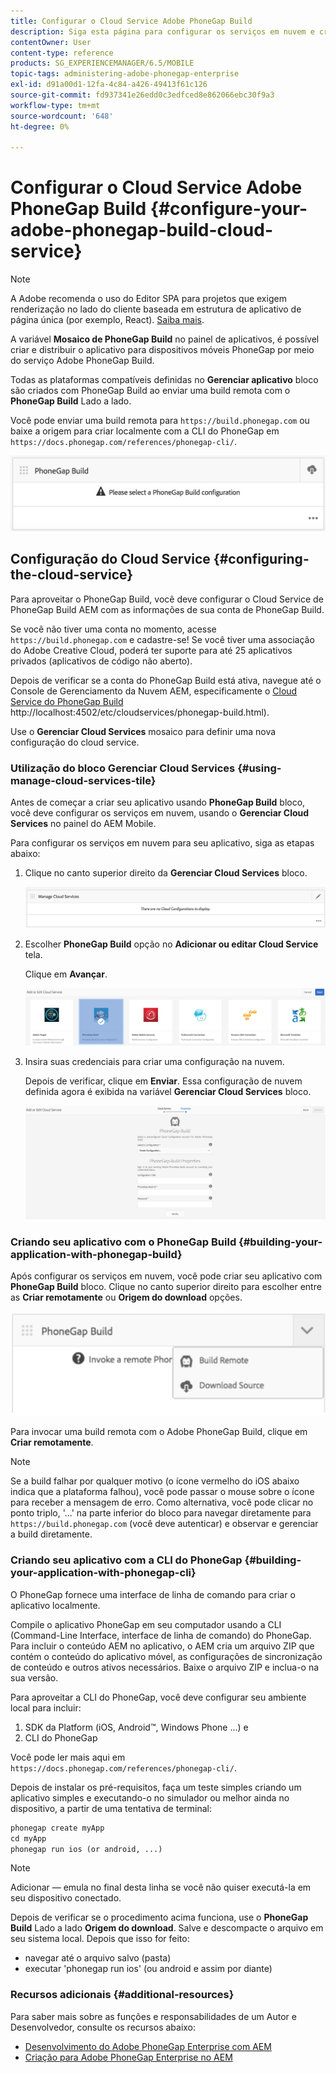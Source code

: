 ```yaml
---
title: Configurar o Cloud Service Adobe PhoneGap Build
description: Siga esta página para configurar os serviços em nuvem e criar seu aplicativo com o PhoneGap Build.
contentOwner: User
content-type: reference
products: SG_EXPERIENCEMANAGER/6.5/MOBILE
topic-tags: administering-adobe-phonegap-enterprise
exl-id: d91a00d1-12fa-4c84-a426-49413f61c126
source-git-commit: fd937341e26edd0c3edfced8e862066ebc30f9a3
workflow-type: tm+mt
source-wordcount: '648'
ht-degree: 0%

---
```


# Configurar o Cloud Service Adobe PhoneGap Build {#configure-your-adobe-phonegap-build-cloud-service}

>[!NOTE]
>
>A Adobe recomenda o uso do Editor SPA para projetos que exigem renderização no lado do cliente baseada em estrutura de aplicativo de página única (por exemplo, React). [Saiba mais](/help/sites-developing/spa-overview.md).

A variável **Mosaico de PhoneGap Build** no painel de aplicativos, é possível criar e distribuir o aplicativo para dispositivos móveis PhoneGap por meio do serviço Adobe PhoneGap Build.

Todas as plataformas compatíveis definidas no **Gerenciar aplicativo** bloco são criados com PhoneGap Build ao enviar uma build remota com o **PhoneGap Build** Lado a lado.

Você pode enviar uma build remota para `https://build.phonegap.com` ou baixe a origem para criar localmente com a CLI do PhoneGap em `https://docs.phonegap.com/references/phonegap-cli/`.

![Mosaico de PhoneGap Build](assets/chlimage_1-60.png)

## Configuração do Cloud Service {#configuring-the-cloud-service}

Para aproveitar o PhoneGap Build, você deve configurar o Cloud Service de PhoneGap Build AEM com as informações de sua conta de PhoneGap Build.

Se você não tiver uma conta no momento, acesse `https://build.phonegap.com` e cadastre-se! Se você tiver uma associação do Adobe Creative Cloud, poderá ter suporte para até 25 aplicativos privados (aplicativos de código não aberto).

Depois de verificar se a conta do PhoneGap Build está ativa, navegue até o Console de Gerenciamento da Nuvem AEM, especificamente o [Cloud Service do PhoneGap Build](http://localhost:4502/etc/cloudservices/phonegap-build.html) http://localhost:4502/etc/cloudservices/phonegap-build.html).

Use o **Gerenciar Cloud Services** mosaico para definir uma nova configuração do cloud service.

### Utilização do bloco Gerenciar Cloud Services {#using-manage-cloud-services-tile}

Antes de começar a criar seu aplicativo usando **PhoneGap Build** bloco, você deve configurar os serviços em nuvem, usando o **Gerenciar Cloud Services** no painel do AEM Mobile.

Para configurar os serviços em nuvem para seu aplicativo, siga as etapas abaixo:

1. Clique no canto superior direito da **Gerenciar Cloud Services** bloco.

   ![chlimage_1-61](assets/chlimage_1-61.png)

1. Escolher **PhoneGap Build** opção no **Adicionar ou editar Cloud Service** tela.

   Clique em **Avançar**.

   ![chlimage_1-62](assets/chlimage_1-62.png)

1. Insira suas credenciais para criar uma configuração na nuvem.

   Depois de verificar, clique em **Enviar**. Essa configuração de nuvem definida agora é exibida na variável **Gerenciar Cloud Services** bloco.

   ![chlimage_1-63](assets/chlimage_1-63.png)

### Criando seu aplicativo com o PhoneGap Build {#building-your-application-with-phonegap-build}

Após configurar os serviços em nuvem, você pode criar seu aplicativo com **PhoneGap Build** bloco. Clique no canto superior direito para escolher entre as **Criar remotamente** ou **Origem do download** opções.

![chlimage_1-64](assets/chlimage_1-64.png)

Para invocar uma build remota com o Adobe PhoneGap Build, clique em **Criar remotamente**.

>[!NOTE]
>
>Se a build falhar por qualquer motivo (o ícone vermelho do iOS abaixo indica que a plataforma falhou), você pode passar o mouse sobre o ícone para receber a mensagem de erro. Como alternativa, você pode clicar no ponto triplo, &#39;...&#39; na parte inferior do bloco para navegar diretamente para `https://build.phonegap.com` (você deve autenticar) e observar e gerenciar a build diretamente.

### Criando seu aplicativo com a CLI do PhoneGap {#building-your-application-with-phonegap-cli}

O PhoneGap fornece uma interface de linha de comando para criar o aplicativo localmente.

Compile o aplicativo PhoneGap em seu computador usando a CLI (Command-Line Interface, interface de linha de comando) do PhoneGap. Para incluir o conteúdo AEM no aplicativo, o AEM cria um arquivo ZIP que contém o conteúdo do aplicativo móvel, as configurações de sincronização de conteúdo e outros ativos necessários. Baixe o arquivo ZIP e inclua-o na sua versão.

Para aproveitar a CLI do PhoneGap, você deve configurar seu ambiente local para incluir:

1. SDK da Platform (iOS, Android™, Windows Phone ...) e
1. CLI do PhoneGap

Você pode ler mais aqui em `https://docs.phonegap.com/references/phonegap-cli/`.

Depois de instalar os pré-requisitos, faça um teste simples criando um aplicativo simples e executando-o no simulador ou melhor ainda no dispositivo, a partir de uma tentativa de terminal:

```xml
phonegap create myApp
cd myApp
phonegap run ios (or android, ...)
```

>[!NOTE]
>
>Adicionar — emula no final desta linha se você não quiser executá-la em seu dispositivo conectado.

Depois de verificar se o procedimento acima funciona, use o **PhoneGap Build** Lado a lado **Origem do download**. Salve e descompacte o arquivo em seu sistema local. Depois que isso for feito:

* navegar até o arquivo salvo (pasta)
* executar &#39;phonegap run ios&#39; (ou android e assim por diante)

### Recursos adicionais {#additional-resources}

Para saber mais sobre as funções e responsabilidades de um Autor e Desenvolvedor, consulte os recursos abaixo:

* [Desenvolvimento do Adobe PhoneGap Enterprise com AEM](/help/mobile/developing-in-phonegap.md)
* [Criação para Adobe PhoneGap Enterprise no AEM](/help/mobile/phonegap.md)
